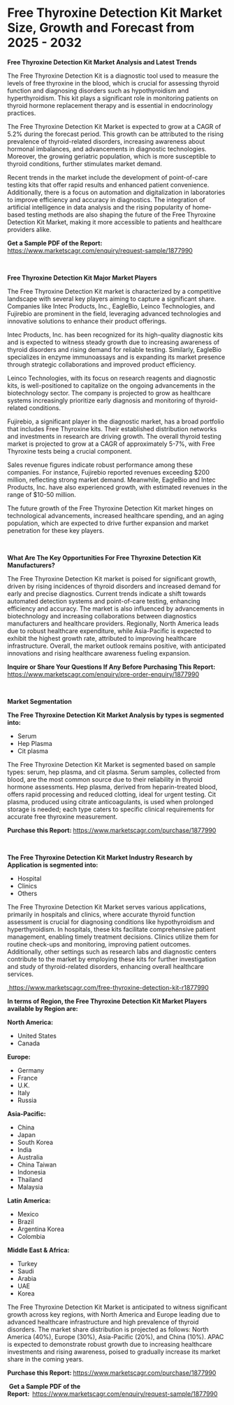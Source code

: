 <p><h1>Free Thyroxine Detection Kit Market Size, Growth and Forecast from 2025 - 2032</h1></p><p><strong>Free Thyroxine Detection Kit Market Analysis and Latest Trends</strong></p>
<p><p>The Free Thyroxine Detection Kit is a diagnostic tool used to measure the levels of free thyroxine in the blood, which is crucial for assessing thyroid function and diagnosing disorders such as hypothyroidism and hyperthyroidism. This kit plays a significant role in monitoring patients on thyroid hormone replacement therapy and is essential in endocrinology practices.</p><p>The Free Thyroxine Detection Kit Market is expected to grow at a CAGR of 5.2% during the forecast period. This growth can be attributed to the rising prevalence of thyroid-related disorders, increasing awareness about hormonal imbalances, and advancements in diagnostic technologies. Moreover, the growing geriatric population, which is more susceptible to thyroid conditions, further stimulates market demand.</p><p>Recent trends in the market include the development of point-of-care testing kits that offer rapid results and enhanced patient convenience. Additionally, there is a focus on automation and digitalization in laboratories to improve efficiency and accuracy in diagnostics. The integration of artificial intelligence in data analysis and the rising popularity of home-based testing methods are also shaping the future of the Free Thyroxine Detection Kit Market, making it more accessible to patients and healthcare providers alike.</p></p>
<p><strong>Get a Sample PDF of the Report:&nbsp;</strong> <a href="https://www.marketscagr.com/enquiry/request-sample/1877990?utm_campaign=3517&utm_medium=2&utm_source=Github&utm_content=ia&utm_term=14042025&utm_id=free-thyroxine-detection-kit">https://www.marketscagr.com/enquiry/request-sample/1877990</a></p>
<p>&nbsp;</p>
<p><strong>Free Thyroxine Detection Kit Major Market Players</strong></p>
<p><p>The Free Thyroxine Detection Kit market is characterized by a competitive landscape with several key players aiming to capture a significant share. Companies like Intec Products, Inc., EagleBio, Leinco Technologies, and Fujirebio are prominent in the field, leveraging advanced technologies and innovative solutions to enhance their product offerings.</p><p>Intec Products, Inc. has been recognized for its high-quality diagnostic kits and is expected to witness steady growth due to increasing awareness of thyroid disorders and rising demand for reliable testing. Similarly, EagleBio specializes in enzyme immunoassays and is expanding its market presence through strategic collaborations and improved product efficiency.</p><p>Leinco Technologies, with its focus on research reagents and diagnostic kits, is well-positioned to capitalize on the ongoing advancements in the biotechnology sector. The company is projected to grow as healthcare systems increasingly prioritize early diagnosis and monitoring of thyroid-related conditions.</p><p>Fujirebio, a significant player in the diagnostic market, has a broad portfolio that includes Free Thyroxine kits. Their established distribution networks and investments in research are driving growth. The overall thyroid testing market is projected to grow at a CAGR of approximately 5-7%, with Free Thyroxine tests being a crucial component.</p><p>Sales revenue figures indicate robust performance among these companies. For instance, Fujirebio reported revenues exceeding $200 million, reflecting strong market demand. Meanwhile, EagleBio and Intec Products, Inc. have also experienced growth, with estimated revenues in the range of $10-50 million.</p><p>The future growth of the Free Thyroxine Detection Kit market hinges on technological advancements, increased healthcare spending, and an aging population, which are expected to drive further expansion and market penetration for these key players.</p></p>
<p>&nbsp;</p>
<p><strong>What Are The Key Opportunities For Free Thyroxine Detection Kit Manufacturers?</strong></p>
<p><p>The Free Thyroxine Detection Kit market is poised for significant growth, driven by rising incidences of thyroid disorders and increased demand for early and precise diagnostics. Current trends indicate a shift towards automated detection systems and point-of-care testing, enhancing efficiency and accuracy. The market is also influenced by advancements in biotechnology and increasing collaborations between diagnostics manufacturers and healthcare providers. Regionally, North America leads due to robust healthcare expenditure, while Asia-Pacific is expected to exhibit the highest growth rate, attributed to improving healthcare infrastructure. Overall, the market outlook remains positive, with anticipated innovations and rising healthcare awareness fueling expansion.</p></p>
<p><strong>Inquire or Share Your Questions If Any Before Purchasing This Report:</strong> <a href="https://www.marketscagr.com/enquiry/pre-order-enquiry/1877990?utm_campaign=3517&utm_medium=2&utm_source=Github&utm_content=ia&utm_term=14042025&utm_id=free-thyroxine-detection-kit">https://www.marketscagr.com/enquiry/pre-order-enquiry/1877990</a></p>
<p>&nbsp;</p>
<p><strong>Market Segmentation</strong></p>
<p><strong>The Free Thyroxine Detection Kit Market Analysis by types is segmented into:</strong></p>
<p><ul><li>Serum</li><li>Hep Plasma</li><li>Cit plasma</li></ul></p>
<p><p>The Free Thyroxine Detection Kit Market is segmented based on sample types: serum, hep plasma, and cit plasma. Serum samples, collected from blood, are the most common source due to their reliability in thyroid hormone assessments. Hep plasma, derived from heparin-treated blood, offers rapid processing and reduced clotting, ideal for urgent testing. Cit plasma, produced using citrate anticoagulants, is used when prolonged storage is needed; each type caters to specific clinical requirements for accurate free thyroxine measurement.</p></p>
<p><strong>Purchase this Report:&nbsp;</strong><a href="https://www.marketscagr.com/purchase/1877990?utm_campaign=3517&utm_medium=2&utm_source=Github&utm_content=ia&utm_term=14042025&utm_id=free-thyroxine-detection-kit">https://www.marketscagr.com/purchase/1877990</a></p>
<p>&nbsp;</p>
<p><strong>The Free Thyroxine Detection Kit Market Industry Research by Application is segmented into:</strong></p>
<p><ul><li>Hospital</li><li>Clinics</li><li>Others</li></ul></p>
<p><p>The Free Thyroxine Detection Kit Market serves various applications, primarily in hospitals and clinics, where accurate thyroid function assessment is crucial for diagnosing conditions like hypothyroidism and hyperthyroidism. In hospitals, these kits facilitate comprehensive patient management, enabling timely treatment decisions. Clinics utilize them for routine check-ups and monitoring, improving patient outcomes. Additionally, other settings such as research labs and diagnostic centers contribute to the market by employing these kits for further investigation and study of thyroid-related disorders, enhancing overall healthcare services.</p></p>
<p><a href="https://www.marketscagr.com/free-thyroxine-detection-kit-r1877990?utm_campaign=3517&utm_medium=2&utm_source=Github&utm_content=ia&utm_term=14042025&utm_id=free-thyroxine-detection-kit">&nbsp;https://www.marketscagr.com/free-thyroxine-detection-kit-r1877990</a></p>
<p><strong>In terms of Region, the Free Thyroxine Detection Kit Market Players available by Region are:</strong></p>
<p>
    <p> <strong> North America: </strong>
        <ul>
            <li>United States</li>
            <li>Canada</li>
        </ul>
        </p> 
    <p> <strong> Europe: </strong>
        <ul>
            <li>Germany</li>
            <li>France</li>
            <li>U.K.</li>
            <li>Italy</li>
            <li>Russia</li>
        </ul>
        </p> 
    <p> <strong> Asia-Pacific: </strong>
        <ul>
            <li>China</li>
            <li>Japan</li>
            <li>South Korea</li>
            <li>India</li>
            <li>Australia</li>
            <li>China Taiwan</li>
            <li>Indonesia</li>
            <li>Thailand</li>
            <li>Malaysia</li>
        </ul>
        </p> 
    <p> <strong> Latin America: </strong>
        <ul>
            <li>Mexico</li>
            <li>Brazil</li>
            <li>Argentina Korea</li>
            <li>Colombia</li>
        </ul>
        </p> 
    <p> <strong> Middle East & Africa: </strong>
        <ul>
            <li>Turkey</li>
            <li>Saudi</li>
            <li>Arabia</li>
            <li>UAE</li>
            <li>Korea</li>
        </ul>
    </p>
    </p>
<p><p>The Free Thyroxine Detection Kit Market is anticipated to witness significant growth across key regions, with North America and Europe leading due to advanced healthcare infrastructure and high prevalence of thyroid disorders. The market share distribution is projected as follows: North America (40%), Europe (30%), Asia-Pacific (20%), and China (10%). APAC is expected to demonstrate robust growth due to increasing healthcare investments and rising awareness, poised to gradually increase its market share in the coming years.</p></p>
<p><strong>Purchase this Report: </strong><a href="https://www.marketscagr.com/purchase/1877990?utm_campaign=3517&utm_medium=2&utm_source=Github&utm_content=ia&utm_term=14042025&utm_id=free-thyroxine-detection-kit">https://www.marketscagr.com/purchase/1877990</a></p>
<p>&nbsp;<strong>Get a Sample PDF of the Report:&nbsp;&nbsp;</strong><a href="https://www.marketscagr.com/enquiry/request-sample/1877990?utm_campaign=3517&utm_medium=2&utm_source=Github&utm_content=ia&utm_term=14042025&utm_id=free-thyroxine-detection-kit">https://www.marketscagr.com/enquiry/request-sample/1877990</a></p>
<p><strong></strong></p>
<p><p></p><p></p><p></p></p>